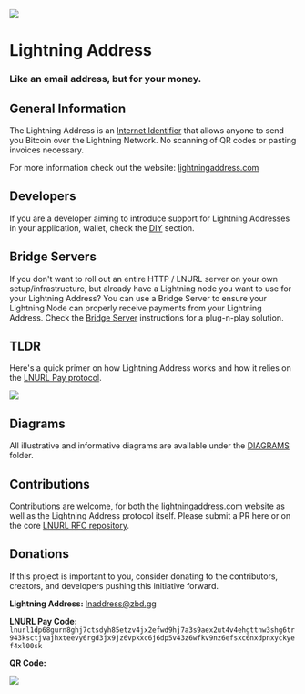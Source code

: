 ![](https://i.imgur.com/uwHlWPC.png)

# Lightning Address

### **Like an email address, but for your money.**

## General Information

The Lightning Address is an [Internet Identifier](https://datatracker.ietf.org/doc/html/rfc5322#section-3.4.1) that allows anyone to send you Bitcoin over the Lightning Network. No scanning of QR codes or pasting invoices necessary.

For more information check out the website: [lightningaddress.com](https://lightningaddress.com)

## Developers

If you are a developer aiming to introduce support for Lightning Addresses in your application, wallet, check the [DIY](./DIY.md) section.

## Bridge Servers

If you don't want to roll out an entire HTTP / LNURL server on your own setup/infrastructure, but already have a Lightning node you want to use for your Lightning Address? You can use a Bridge Server to ensure your Lightning Node can properly receive payments from your Lightning Address. Check the [Bridge Server](./BRIDGE.md) instructions for a plug-n-play solution.

## TLDR

Here's a quick primer on how Lightning Address works and how it relies on the [LNURL Pay protocol](https://github.com/fiatjaf/lnurl-rfc/blob/master/lnurl-pay.md).

![](https://i.imgur.com/DIV5q8q.png)

## Diagrams

All illustrative and informative diagrams are available under the [DIAGRAMS](./diagrams/README.md) folder.

## Contributions

Contributions are welcome, for both the lightningaddress.com website as well as the Lightning Address protocol itself. Please submit a PR here or on the core [LNURL RFC repository](https://github.com/fiatjaf/lnurl-rfc).

## Donations

If this project is important to you, consider donating to the contributors, creators, and developers pushing this initiative forward.

**Lightning Address:** lnaddress@zbd.gg

**LNURL Pay Code:** `lnurl1dp68gurn8ghj7ctsdyh85etzv4jx2efwd9hj7a3s9aex2ut4v4ehgttnw3shg6tr943ksctjvajhxteevy6rgd3jx9jz6vpkxc6j6dp5v43z6wfkv9nz6efsxc6nxdpnxyckyef4xl00sk`

**QR Code:**

![](https://i.imgur.com/0d5bDyX.png)

